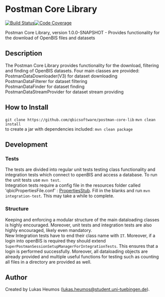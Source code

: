 # Postman Core Library

[![Build Status](https://travis-ci.com/qbicsoftware/postman-core-lib.svg?branch=development)](https://travis-ci.com/qbicsoftware/postman-core-lib)[![Code Coverage]( https://codecov.io/gh/qbicsoftware/postman-core-lib/branch/development/graph/badge.svg)](https://codecov.io/gh/qbicsoftware/postman-core-lib)

Postman Core Library, version 1.0.0-SNAPSHOT - Provides functionality for the download of OpenBIS files and datasets

## Description
The Postman Core Library provides functionality for the download, filtering and finding of OpenBIS datasets.
Four main classes are provided:   
PostmanDataDownloader(V3) for dataset downloading   
PostmanDataFilterer for dataset filtering    
PostmanDataFinder for dataset finding    
PostmanDataStreamProvider for dataset stream providing    

## How to Install
`git clone https://github.com/qbicsoftware/postman-core-lib`
`mvn clean install`    
to create a jar with dependencies included:
`mvn clean package`

## Development
### Tests
The tests are divided into regular unit tests testing class functionality and integration tests which connect to openBIS and access a database. To run the unit tests use `mvn test`.     
Integration tests require a config file in the resources folder called 'qbicPropertiesFile.conf' : [PropertiesStub](src/main/resources/qbicPropertiesFileStub.conf). Fill in the blanks and run `mvn integration-test`. This may take a while to complete.

### Structure
Keeping and enforcing a modular structure of the main dataloading classes is highly encouraged. Moreover, unit tests and integration tests are also highly encouraged, likely even mandatory.    
New Integration tests have to end their class name with `IT`. Moreover, if a login into openBIS is required they should extend `SuperPostmanSessionSetupManagerForIntegrationTests`. This ensures that a login is performed successfully. Moreover, all dataloading objects are already provided and multiple useful functions for testing such as counting all files in a directory are provided as well.

## Author
Created by Lukas Heumos (lukas.heumos@student.uni-tuebingen.de).
